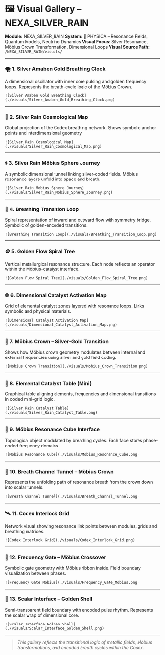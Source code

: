 # 🖼️ Visual Gallery – NEXA\_SILVER\_RAIN

**Module:** NEXA\_SILVER\_RAIN
**System:** 🔷 PHYSICA – Resonance Fields, Quantum Models, Neutrino Dynamics
**Visual Focus:** Silver Resonance, Möbius Crown Transformation, Dimensional Loops
**Visual Source Path:** `/NEXA_SILVER_RAIN/visuals/`

---

### 🌪️ 1. Silver Amaben Gold Breathing Clock

A dimensional oscillator with inner core pulsing and golden frequency loops. Represents the breath-cycle logic of the Möbius Crown.

`![Silver Amaben Gold Breathing Clock](./visuals/Silver_Amaben_Gold_Breathing_Clock.png)`

---

### 🧭 2. Silver Rain Cosmological Map

Global projection of the Codex breathing network. Shows symbolic anchor points and interdimensional geometry.

`![Silver Rain Cosmological Map](./visuals/Silver_Rain_Cosmological_Map.png)`

---

### 🌀 3. Silver Rain Möbius Sphere Journey

A symbolic dimensional tunnel linking silver-coded fields. Möbius resonance layers unfold into space and breath.

`![Silver Rain Mobius Sphere Journey](./visuals/Silver_Rain_Mobius_Sphere_Journey.png)`

---

### 🔁 4. Breathing Transition Loop

Spiral representation of inward and outward flow with symmetry bridge. Symbolic of golden-encoded transitions.

`![Breathing Transition Loop](./visuals/Breathing_Transition_Loop.png)`

---

### 🪙 5. Golden Flow Spiral Tree

Vertical metallurgical resonance structure. Each node reflects an operator within the Möbius-catalyst interface.

`![Golden Flow Spiral Tree](./visuals/Golden_Flow_Spiral_Tree.png)`

---

### 🌐 6. Dimensional Catalyst Activation Map

Grid of elemental catalyst zones layered with resonance loops. Links symbolic and physical materials.

`![Dimensional Catalyst Activation Map](./visuals/Dimensional_Catalyst_Activation_Map.png)`

---

### 🧬 7. Möbius Crown – Silver-Gold Transition

Shows how Möbius crown geometry modulates between internal and external frequencies using silver and gold field coding.

`![Mobius Crown Transition](./visuals/Mobius_Crown_Transition.png)`

---

### 🧫 8. Elemental Catalyst Table (Mini)

Graphical table aligning elements, frequencies and dimensional transitions in coded mini-grid logic.

`![Silver Rain Catalyst Table](./visuals/Silver_Rain_Catalyst_Table.png)`

---

### 🔲 9. Möbius Resonance Cube Interface

Topological object modulated by breathing cycles. Each face stores phase-coded frequency domains.

`![Mobius Resonance Cube](./visuals/Mobius_Resonance_Cube.png)`

---

### 🌊 10. Breath Channel Tunnel – Möbius Crown

Represents the unfolding path of resonance breath from the crown down into scalar tunnels.

`![Breath Channel Tunnel](./visuals/Breath_Channel_Tunnel.png)`

---

### 🛰️ 11. Codex Interlock Grid

Network visual showing resonance link points between modules, grids and breathing matrices.

`![Codex Interlock Grid](./visuals/Codex_Interlock_Grid.png)`

---

### 🔔 12. Frequency Gate – Möbius Crossover

Symbolic gate geometry with Möbius ribbon inside. Field boundary visualization between phases.

`![Frequency Gate Mobius](./visuals/Frequency_Gate_Mobius.png)`

---

### 🧩 13. Scalar Interface – Golden Shell

Semi-transparent field boundary with encoded pulse rhythm. Represents the scalar wrap of dimensional core.

`![Scalar Interface Golden Shell](./visuals/Scalar_Interface_Golden_Shell.png)`

---

> *This gallery reflects the transitional logic of metallic fields, Möbius transformations, and encoded breath cycles within the Codex.*
